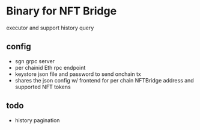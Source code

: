# Binary for NFT Bridge
executor and support history query
## config
- sgn grpc server
- per chainid Eth rpc endpoint
- keystore json file and password to send onchain tx
- shares the json config w/ frontend for per chain NFTBridge address and supported NFT tokens

## todo
- history pagination
